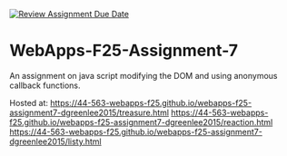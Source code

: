 [![Review Assignment Due Date](https://classroom.github.com/assets/deadline-readme-button-22041afd0340ce965d47ae6ef1cefeee28c7c493a6346c4f15d667ab976d596c.svg)](https://classroom.github.com/a/ltUcE4Dk)
# WebApps-F25-Assignment-7
An assignment on java script modifying the DOM and using anonymous callback functions.

Hosted at:  https://44-563-webapps-f25.github.io/webapps-f25-assignment7-dgreenlee2015/treasure.html
            https://44-563-webapps-f25.github.io/webapps-f25-assignment7-dgreenlee2015/reaction.html
            https://44-563-webapps-f25.github.io/webapps-f25-assignment7-dgreenlee2015/listy.html
            